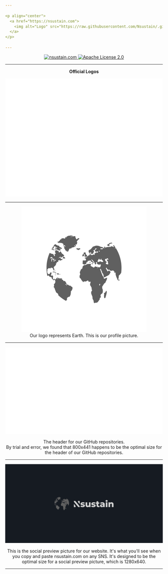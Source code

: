 ```yaml
---

<p align="center">
  <a href="https://nsustain.com">
    <img alt="Logo" src="https://raw.githubusercontent.com/Nsustain/.github/main/logo/logo-github.png" width="350">
  </a>
</p>

---
```


<p align="center">
  <a href="https://github.com/Nsustain/nsustain.com">
    <img alt="nsustain.com" src="https://user-images.githubusercontent.com/19341857/184772201-ff14bc28-b7a7-4bec-bef5-52625acd0544.svg">
  </a>
  <a href="https://github.com/Nsustain/nsustain.com/blob/main/LICENSE">
    <img alt="Apache License 2.0" src="https://user-images.githubusercontent.com/19341857/184765929-fec61d10-d714-488e-94c7-153e00070a2d.svg">
  </a>
</p>

---

<p align="center">
  <b>Official Logos</b>
</p>

![logo](./logo/logo.svg)

---

<p align="center">
  <img src="./logo/logo-bare.svg" width="400"><br>
  Our logo represents Earth. This is our profile picture.
</p>

---

![logo-github](./logo/logo-github.svg)

<p align="center">
  The header for our GitHub repositories.<br>
  By trial and error, we found that
  800x441 happens to be the optimal
  size for the header of our GitHub repositories.
</p>

---

![logo-1280x640](./logo/logo-1280x640.svg)

<p align="center">
  This is the social preview picture for our website.
  It's what you'll see when you copy and paste
  nsustain.com on any SNS.
  It's designed to be the optimal
  size for a social preview picture,
  which is 1280x640.
</p>

---

<br>
<br>
<br>
